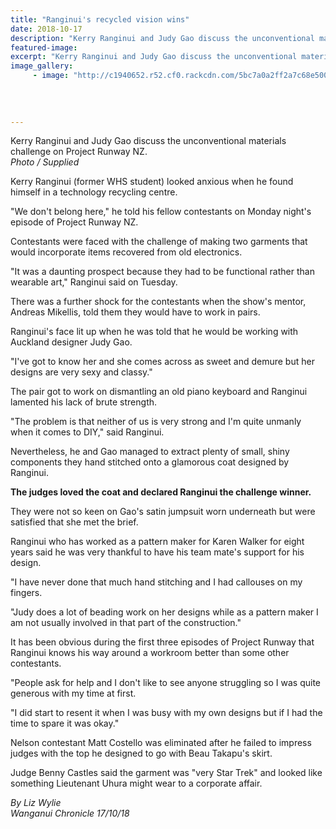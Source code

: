 ```yaml
---
title: "Ranginui's recycled vision wins"
date: 2018-10-17
description: "Kerry Ranginui and Judy Gao discuss the unconventional materials challenge on Project Runway NZ..."
featured-image: 
excerpt: "Kerry Ranginui and Judy Gao discuss the unconventional materials challenge on Project Runway NZ."
image_gallery:
     - image: "http://c1940652.r52.cf0.rackcdn.com/5bc7a0a2ff2a7c68e50004d1/PR-nz-2.jpg"
    
    
    
    
---
```


<p><span>Kerry Ranginui and Judy Gao discuss the unconventional materials challenge on Project Runway NZ. <br /><em>Photo / Supplied</em></span></p>
<p class="element element-paragraph">Kerry Ranginui (former WHS student) looked anxious when he found himself in a technology recycling centre.</p>
<p class="element element-paragraph">"We don't belong here," he told his fellow contestants on Monday night's episode of Project Runway NZ.</p>
<p class="element element-paragraph">Contestants were faced with the challenge of making two garments that would incorporate items recovered from old electronics.</p>
<p class="element element-paragraph">"It was a daunting prospect because they had to be functional rather than wearable art," Ranginui said on Tuesday.</p>
<p class="element element-paragraph">There was a further shock for the contestants when the show's mentor, Andreas Mikellis, told them they would have to work in pairs.</p>
<p class="element element-paragraph">Ranginui's face lit up when he was told that he would be working with Auckland designer Judy Gao.</p>
<p class="element element-paragraph">"I've got to know her and she comes across as sweet and demure but her designs are very sexy and classy."</p>
<p class="element element-paragraph">The pair got to work on dismantling an old piano keyboard and Ranginui lamented his lack of brute strength.</p>
<p class="element element-paragraph">"The problem is that neither of us is very strong and I'm quite unmanly when it comes to DIY," said Ranginui.</p>
<p class="element element-paragraph">Nevertheless, he and Gao managed to extract plenty of small, shiny components they hand stitched onto a glamorous coat designed by Ranginui.</p>
<p class="element element-paragraph"><strong>The judges loved the coat and declared Ranginui the challenge winner.</strong></p>
<p class="element element-paragraph">They were not so keen on Gao's satin jumpsuit worn underneath but were satisfied that she met the brief.</p>
<p class="element element-paragraph">Ranginui who has worked as a pattern maker for Karen Walker for eight years said he was very thankful to have his team mate's support for his design.</p>
<p class="element element-paragraph">"I have never done that much hand stitching and I had callouses on my fingers.</p>
<p class="element element-paragraph">"Judy does a lot of beading work on her designs while as a pattern maker I am not usually involved in that part of the construction."</p>
<p class="element element-paragraph">It has been obvious during the first three episodes of Project Runway that Ranginui knows his way around a workroom better than some other contestants.</p>
<p class="element element-paragraph">"People ask for help and I don't like to see anyone struggling so I was quite generous with my time at first.</p>
<p class="element element-paragraph">"I did start to resent it when I was busy with my own designs but if I had the time to spare it was okay."</p>
<p class="element element-paragraph">Nelson contestant Matt Costello was eliminated after he failed to impress judges with the top he designed to go with Beau Takapu's skirt.</p>
<p><span><span>Judge Benny Castles said the garment was "very Star Trek" and looked like something Lieutenant Uhura might wear to a corporate affair.</span></span></p>
<p><em>By Liz Wylie<br />Wanganui Chronicle 17/10/18</em></p>

